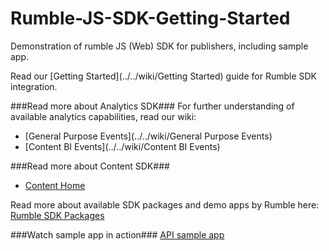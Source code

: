 # Rumble-JS-SDK-Getting-Started
Demonstration of rumble JS (Web) SDK for publishers, including sample app.

Read our [Getting Started](../../wiki/Getting Started) guide for Rumble SDK integration.

###Read more about Analytics SDK###
For further understanding of available analytics capabilities, read our wiki:
* [General Purpose Events](../../wiki/General Purpose Events)
* [Content BI Events](../../wiki/Content BI Events)

###Read more about Content SDK###
* [Content Home](../../wiki/Content)

Read more about available SDK packages and demo apps by Rumble here: [Rumble SDK Packages](../../wiki)

###Watch sample app in action###
[API sample app](http://rumbleinc.github.io/Rumble-JS-SDK-Getting-Started/examples/playground.html)
